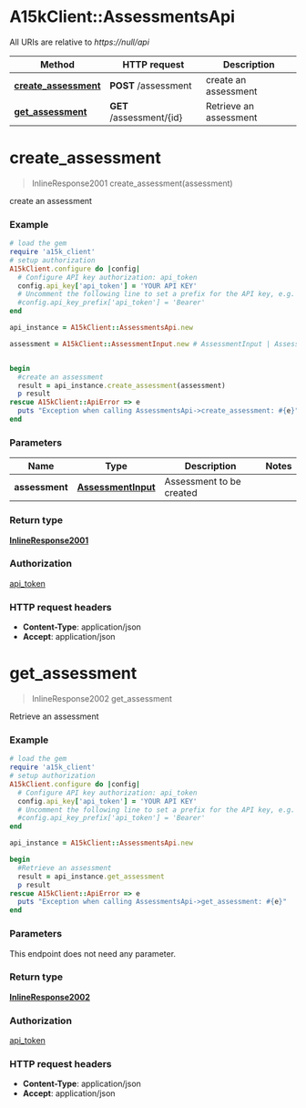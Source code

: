 # A15kClient::AssessmentsApi

All URIs are relative to *https://null/api*

Method | HTTP request | Description
------------- | ------------- | -------------
[**create_assessment**](AssessmentsApi.md#create_assessment) | **POST** /assessment | create an assessment
[**get_assessment**](AssessmentsApi.md#get_assessment) | **GET** /assessment/{id} | Retrieve an assessment


# **create_assessment**
> InlineResponse2001 create_assessment(assessment)

create an assessment

### Example
```ruby
# load the gem
require 'a15k_client'
# setup authorization
A15kClient.configure do |config|
  # Configure API key authorization: api_token
  config.api_key['api_token'] = 'YOUR API KEY'
  # Uncomment the following line to set a prefix for the API key, e.g. 'Bearer' (defaults to nil)
  #config.api_key_prefix['api_token'] = 'Bearer'
end

api_instance = A15kClient::AssessmentsApi.new

assessment = A15kClient::AssessmentInput.new # AssessmentInput | Assessment to be created


begin
  #create an assessment
  result = api_instance.create_assessment(assessment)
  p result
rescue A15kClient::ApiError => e
  puts "Exception when calling AssessmentsApi->create_assessment: #{e}"
end
```

### Parameters

Name | Type | Description  | Notes
------------- | ------------- | ------------- | -------------
 **assessment** | [**AssessmentInput**](AssessmentInput.md)| Assessment to be created | 

### Return type

[**InlineResponse2001**](InlineResponse2001.md)

### Authorization

[api_token](../README.md#api_token)

### HTTP request headers

 - **Content-Type**: application/json
 - **Accept**: application/json



# **get_assessment**
> InlineResponse2002 get_assessment

Retrieve an assessment

### Example
```ruby
# load the gem
require 'a15k_client'
# setup authorization
A15kClient.configure do |config|
  # Configure API key authorization: api_token
  config.api_key['api_token'] = 'YOUR API KEY'
  # Uncomment the following line to set a prefix for the API key, e.g. 'Bearer' (defaults to nil)
  #config.api_key_prefix['api_token'] = 'Bearer'
end

api_instance = A15kClient::AssessmentsApi.new

begin
  #Retrieve an assessment
  result = api_instance.get_assessment
  p result
rescue A15kClient::ApiError => e
  puts "Exception when calling AssessmentsApi->get_assessment: #{e}"
end
```

### Parameters
This endpoint does not need any parameter.

### Return type

[**InlineResponse2002**](InlineResponse2002.md)

### Authorization

[api_token](../README.md#api_token)

### HTTP request headers

 - **Content-Type**: application/json
 - **Accept**: application/json



